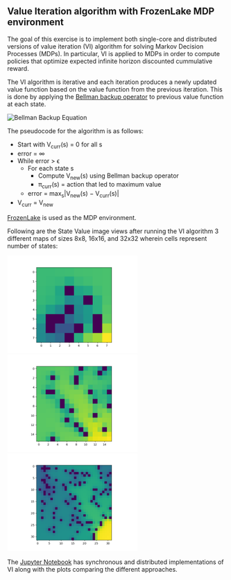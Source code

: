 ## Value Iteration algorithm with FrozenLake MDP environment
The goal of this exercise is to implement both single-core and distributed versions of value iteration (VI) algorithm for solving Markov Decision Processes (MDPs). 
In particular, VI is applied to MDPs in order to compute policies that optimize expected infinite horizon discounted cummulative reward. 


The VI algorithm is iterative and each iteration produces a newly updated value function based on the value function from the previous iteration. 
This is done by applying the [Bellman backup operator](https://en.wikipedia.org/wiki/Bellman_equation) to previous value function at each state.


![Bellman Backup Equation](https://wikimedia.org/api/rest_v1/media/math/render/svg/ab046e5fb76162018d9bed802c83d9f80a64e7b4)

The pseudocode for the algorithm is as follows:
- Start with V<sub>curr</sub>(s) = 0 for all s
- error = ∞
- While error > ϵ
    - For each state s
        - Compute V<sub>new</sub>(s) using Bellman backup operator
        - π<sub>curr</sub>(s) = action that led to maximum value
    - error = max<sub>s</sub>|V<sub>new</sub>(s) − V<sub>curr</sub>(s)|
- V<sub>curr</sub> = V<sub>new</sub>

[FrozenLake](https://github.com/openai/gym/blob/master/gym/envs/toy_text/frozen_lake.py) is used as the MDP environment.

Following are the State Value image views after running the VI algorithm 3 different maps of sizes 8x8, 16x16, and 32x32 wherein cells represent number of states:


<p float="left">
<img src="/Value%20Iteration%20for%20MDPs%20-%20Frozen%20Lake/State%20Value%20Image%20Views/dist_vi_v2_8.png?raw=true" alt="8x8" width="300"/>

<img src="/Value%20Iteration%20for%20MDPs%20-%20Frozen%20Lake/State%20Value%20Image%20Views/dist_vi_v2_16.png?raw=true" alt="16x16" width="300"/>

<img src="/Value%20Iteration%20for%20MDPs%20-%20Frozen%20Lake/State%20Value%20Image%20Views/dist_vi_v2_32.png?raw=true" alt="32x32" width="300"/>
</p>

The [Jupyter Notebook](https://github.com/rusty-sj/Reinforcement-Learning-Algorithms-with-Ray-Framework-and-Intel-DevCloud/blob/master/Value%20Iteration%20for%20MDPs%20-%20Frozen%20Lake/Value%20Iteration%20Algorithm.ipynb) has synchronous and distributed implementations of VI along with the plots comparing the different approaches.
